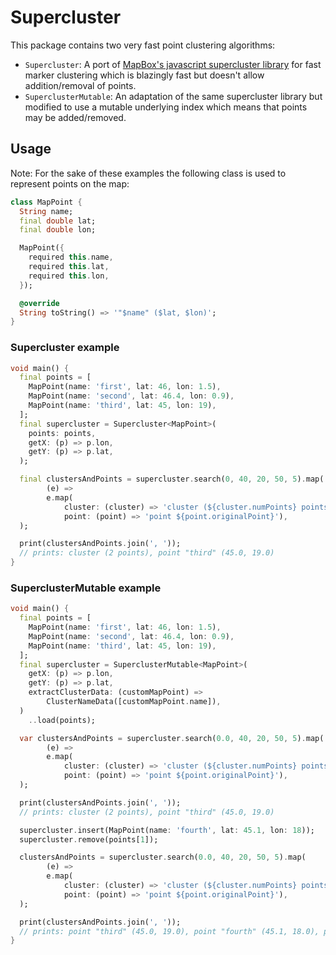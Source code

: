 # Supercluster

This package contains two very fast point clustering algorithms:

- `Supercluster`: A port
  of [MapBox's javascript supercluster library](https://github.com/mapbox/supercluster)
  for fast marker clustering which is blazingly fast but doesn't allow addition/removal of points.
- `SuperclusterMutable`: An adaptation of the same supercluster library but modified to use a
  mutable underlying index which means that points may be added/removed.

## Usage

Note: For the sake of these examples the following class is used to represent points on the map:

```dart
class MapPoint {
  String name;
  final double lat;
  final double lon;

  MapPoint({
    required this.name,
    required this.lat,
    required this.lon,
  });

  @override
  String toString() => '"$name" ($lat, $lon)';
}
```

### Supercluster example

```dart
void main() {
  final points = [
    MapPoint(name: 'first', lat: 46, lon: 1.5),
    MapPoint(name: 'second', lat: 46.4, lon: 0.9),
    MapPoint(name: 'third', lat: 45, lon: 19),
  ];
  final supercluster = Supercluster<MapPoint>(
    points: points,
    getX: (p) => p.lon,
    getY: (p) => p.lat,
  );

  final clustersAndPoints = supercluster.search(0, 40, 20, 50, 5).map(
        (e) =>
        e.map(
            cluster: (cluster) => 'cluster (${cluster.numPoints} points)',
            point: (point) => 'point ${point.originalPoint}'),
  );

  print(clustersAndPoints.join(', '));
  // prints: cluster (2 points), point "third" (45.0, 19.0)
}
```

### SuperclusterMutable example

```dart
void main() {
  final points = [
    MapPoint(name: 'first', lat: 46, lon: 1.5),
    MapPoint(name: 'second', lat: 46.4, lon: 0.9),
    MapPoint(name: 'third', lat: 45, lon: 19),
  ];
  final supercluster = SuperclusterMutable<MapPoint>(
    getX: (p) => p.lon,
    getY: (p) => p.lat,
    extractClusterData: (customMapPoint) =>
        ClusterNameData([customMapPoint.name]),
  )
    ..load(points);

  var clustersAndPoints = supercluster.search(0.0, 40, 20, 50, 5).map(
        (e) =>
        e.map(
            cluster: (cluster) => 'cluster (${cluster.numPoints} points)',
            point: (point) => 'point ${point.originalPoint}'),
  );

  print(clustersAndPoints.join(', '));
  // prints: cluster (2 points), point "third" (45.0, 19.0)

  supercluster.insert(MapPoint(name: 'fourth', lat: 45.1, lon: 18));
  supercluster.remove(points[1]);

  clustersAndPoints = supercluster.search(0.0, 40, 20, 50, 5).map(
        (e) =>
        e.map(
            cluster: (cluster) => 'cluster (${cluster.numPoints} points)',
            point: (point) => 'point ${point.originalPoint}'),
  );

  print(clustersAndPoints.join(', '));
  // prints: point "third" (45.0, 19.0), point "fourth" (45.1, 18.0), point "first" (46.0, 1.5)
}
```
